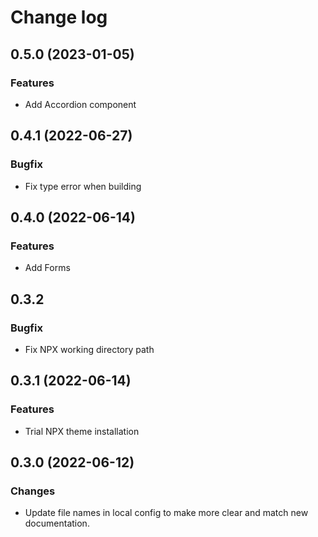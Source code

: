 # Change log

## 0.5.0 (2023-01-05)

### Features

- Add Accordion component

## 0.4.1 (2022-06-27)

### Bugfix

- Fix type error when building

## 0.4.0 (2022-06-14)

### Features

- Add Forms

## 0.3.2

### Bugfix

- Fix NPX working directory path

## 0.3.1 (2022-06-14)

### Features

- Trial NPX theme installation

## 0.3.0 (2022-06-12)

### Changes

- Update file names in local config to make more clear and match new documentation.
